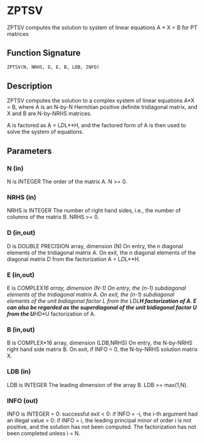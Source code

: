# ZPTSV

ZPTSV computes the solution to system of linear equations A * X = B for PT matrices

## Function Signature

```fortran
ZPTSV(N, NRHS, D, E, B, LDB, INFO)
```

## Description


 ZPTSV computes the solution to a complex system of linear equations
 A*X = B, where A is an N-by-N Hermitian positive definite tridiagonal
 matrix, and X and B are N-by-NRHS matrices.

 A is factored as A = L*D*L**H, and the factored form of A is then
 used to solve the system of equations.

## Parameters

### N (in)

N is INTEGER The order of the matrix A. N >= 0.

### NRHS (in)

NRHS is INTEGER The number of right hand sides, i.e., the number of columns of the matrix B. NRHS >= 0.

### D (in,out)

D is DOUBLE PRECISION array, dimension (N) On entry, the n diagonal elements of the tridiagonal matrix A. On exit, the n diagonal elements of the diagonal matrix D from the factorization A = L*D*L**H.

### E (in,out)

E is COMPLEX*16 array, dimension (N-1) On entry, the (n-1) subdiagonal elements of the tridiagonal matrix A. On exit, the (n-1) subdiagonal elements of the unit bidiagonal factor L from the L*D*L**H factorization of A. E can also be regarded as the superdiagonal of the unit bidiagonal factor U from the U**H*D*U factorization of A.

### B (in,out)

B is COMPLEX*16 array, dimension (LDB,NRHS) On entry, the N-by-NRHS right hand side matrix B. On exit, if INFO = 0, the N-by-NRHS solution matrix X.

### LDB (in)

LDB is INTEGER The leading dimension of the array B. LDB >= max(1,N).

### INFO (out)

INFO is INTEGER = 0: successful exit < 0: if INFO = -i, the i-th argument had an illegal value > 0: if INFO = i, the leading principal minor of order i is not positive, and the solution has not been computed. The factorization has not been completed unless i = N.

